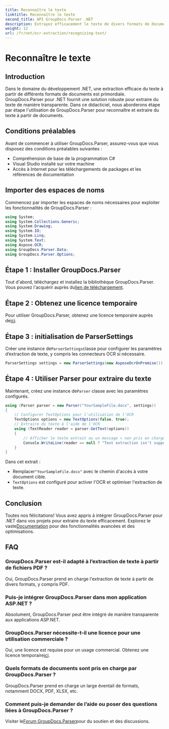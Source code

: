 ```yaml
---
title: Reconnaître le texte
linktitle: Reconnaître le texte
second_title: API GroupDocs.Parser .NET
description: Extrayez efficacement le texte de divers formats de documents avec GroupDocs.Parser pour .NET. Intégration facile et puissantes capacités OCR.
weight: 12
url: /fr/net/ocr-extraction/recognizing-text/
---
```


# Reconnaître le texte

## Introduction
Dans le domaine du développement .NET, une extraction efficace du texte à partir de différents formats de documents est primordiale. GroupDocs.Parser pour .NET fournit une solution robuste pour extraire du texte de manière transparente. Dans ce didacticiel, nous aborderons étape par étape l'utilisation de GroupDocs.Parser pour reconnaître et extraire du texte à partir de documents.
## Conditions préalables
Avant de commencer à utiliser GroupDocs.Parser, assurez-vous que vous disposez des conditions préalables suivantes :
- Compréhension de base de la programmation C#
- Visual Studio installé sur votre machine
- Accès à Internet pour les téléchargements de packages et les références de documentation

## Importer des espaces de noms
Commencez par importer les espaces de noms nécessaires pour exploiter les fonctionnalités de GroupDocs.Parser :
```csharp
using System;
using System.Collections.Generic;
using System.Drawing;
using System.IO;
using System.Linq;
using System.Text;
using Aspose.OCR;
using GroupDocs.Parser.Data;
using GroupDocs.Parser.Options;
```
## Étape 1 : Installer GroupDocs.Parser
 Tout d'abord, téléchargez et installez la bibliothèque GroupDocs.Parser. Vous pouvez l'acquérir auprès du[lien de téléchargement](https://releases.groupdocs.com/parser/net/).
## Étape 2 : Obtenez une licence temporaire
 Pour utiliser GroupDocs.Parser, obtenez une licence temporaire auprès de[ici](https://purchase.groupdocs.com/temporary-license/).
## Étape 3 : initialisation de ParserSettings
 Créer une instance de`ParserSettings`classe pour configurer les paramètres d’extraction de texte, y compris les connecteurs OCR si nécessaire.
```csharp
ParserSettings settings = new ParserSettings(new AsposeOcrOnPremise());
```
## Étape 4 : Utiliser Parser pour extraire du texte
 Maintenant, créez une instance de`Parser` classe avec les paramètres configurés.
```csharp
using (Parser parser = new Parser("YourSampleFile.docx", settings))
{
    // Configurer TextOptions pour l'utilisation de l'OCR
    TextOptions options = new TextOptions(false, true);
    // Extraire du texte à l'aide de l'OCR
    using (TextReader reader = parser.GetText(options))
    {
        // Afficher le texte extrait ou un message « non pris en charge »
        Console.WriteLine(reader == null ? "Text extraction isn't supported" : reader.ReadToEnd());
    }
}
```
Dans cet extrait :
-  Remplacer`"YourSampleFile.docx"` avec le chemin d'accès à votre document cible.
- `TextOptions` est configuré pour activer l'OCR et optimiser l'extraction de texte.

## Conclusion
 Toutes nos félicitations! Vous avez appris à intégrer GroupDocs.Parser pour .NET dans vos projets pour extraire du texte efficacement. Explorez le vaste[Documentation](https://tutorials.groupdocs.com/parser/net/) pour des fonctionnalités avancées et des optimisations.

## FAQ
### GroupDocs.Parser est-il adapté à l’extraction de texte à partir de fichiers PDF ?
Oui, GroupDocs.Parser prend en charge l'extraction de texte à partir de divers formats, y compris PDF.
### Puis-je intégrer GroupDocs.Parser dans mon application ASP.NET ?
Absolument, GroupDocs.Parser peut être intégré de manière transparente aux applications ASP.NET.
### GroupDocs.Parser nécessite-t-il une licence pour une utilisation commerciale ?
Oui, une licence est requise pour un usage commercial. Obtenez une licence temporaire[ici](https://purchase.groupdocs.com/temporary-license/).
### Quels formats de documents sont pris en charge par GroupDocs.Parser ?
GroupDocs.Parser prend en charge un large éventail de formats, notamment DOCX, PDF, XLSX, etc.
### Comment puis-je demander de l’aide ou poser des questions liées à GroupDocs.Parser ?
 Visiter le[Forum GroupDocs.Parser](https://forum.groupdocs.com/c/parser/17)pour du soutien et des discussions.
